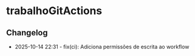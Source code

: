 # trabalhoGitActions
## Changelog
- 2025-10-14 22:31 - fix(ci): Adiciona permissões de escrita ao workflow

